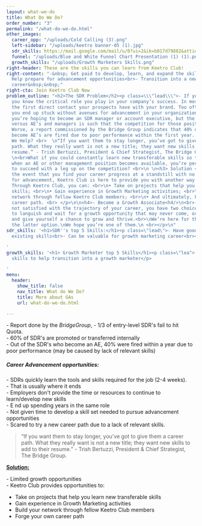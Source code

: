 ```yaml
---
layout: what-we-do
title: What Do We Do?
order_number: "3"
permalink: "/what-do-we-do.html"
other_images:
  career_opp: "/uploads/Cold Calling (3).png"
  left-sidebar: "/uploads/keetro banner-05 (1).jpg"
  sdr_skills: https://mail.google.com/mail/u/0?ui=2&ik=b017d79882&attid=0.1&permmsgid=msg-a:r-2800180304213369896&th=16f15f68b1fad78c&view=fimg&sz=s0-l75-ft&attbid=ANGjdJ-1lbvfLvAGc-TYi_GmAsSCzo2ZmcQQLpp-d80TpcX8fj8WjwhLyd3Ja1DfzfYoRlg89n4fACtTeYKXcuE9ulhorwJP3WBDDFQM3wG8VpOTlgyU9aLwtNh8wzE&disp=emb&realattid=ii_k4afpryb0
  funnel: "/uploads/Blue and White Funnel Chart Presentation (1) (1).png"
  growth_skills: "/uploads/Growth Marketers Skills.png"
right-header: These are the skills you can learn from Keetro Club!
right-content: "-&nbsp; Get paid to develop, learn, and expand the skillset&nbsp;<br>-
  Help prepare for advancement opportunities<br>- Transition into a new marketing
  career&nbsp;&nbsp;"
right-cta: Join Keetro Club Now
problem_outline: "<h2>The SDR Problem</h2><p class=\\\"lead\\\">- If you’re an SDR,
  you know the critical role you play in your company’s success. In most cases, you’re
  the first direct contact your prospects have with your brand. Too often, however,
  you end up stuck without avenues for advancement in your organization. <br> Maybe
  you’re hoping to become an SDR manager or account executive, but the ratio of SDR’s
  versus AE’s and managers is such that the competition for those positions is fierce.
  Worse, a report commissioned by the Bridge Group indicates that 40% of SDR’s who
  become AE’s are fired due to poor performance within the first year. <br>- How Can
  We Help? <br>  \n“If you want them to stay longer, you’ve got to give them a career
  path. What they really want is not a new title; they want new skills to add to their
  resume.” - Trish Bertuzzi, President & Chief Strategist, The Bridge Group.<br>\n
  \n<br>What if you could constantly learn new transferable skills so that if and
  when an AE or other management position becomes available, you’re perfectly positioned
  to succeed with a leg up on the competition? <br>\n \n<h3> Solution <h3/> <p class=\\\"lead\\\">In
  the event that you find your career progress at a standstill with no available pathways
  for advancement, Keetro Club is here to provide you with another way forward. <br>
  Through Keetro Club, you can: <br>\n• Take on projects that help you learn new transferable
  skills; <br>\n• Gain experience in Growth Marketing activities; <br>\n• Build your
  network through fellow Keetro Club members; <br>\n• And ultimately, Forge your own
  career path. <br> </p>\n\n<h4>- Become a Growth Associate<h4/>\n<br>- If you’re
  not satisfied with the trajectory of your career, you have two choices: continue
  to languish and wait for a growth opportunity that may never come, or be proactive
  and give yourself a chance to grow and thrive.<br>\nWe’re here for those who choose
  the latter option.\nWe hope you’re one of them.\n <br></p>\n"
sdr_skills: '<h1>SDR''s top 5 Skills:</h1><p class=\"lead\">- Have good/versitile
  existing skills<br>- Can be valuable for growth marketing career<br><br></p>

'
growth_skills: '<h1> Growth Marketer top 5 Skills</h1><p class=\"lea">- Learn additional
  skills to help transition into a growth marketer</p>

'
menu:
  header:
    show_title: false
    nav_title: What do We Do?
    title: More about GAs
    url: what-do-we-do.html

---
```

<p>- Report done by the <i>BridgeGroup</i>, - 1/3 of entry-level SDR's fail to hit Quota. <br>- 60% of SDR's are promoted or transferred internally<br>- Out of the SDR's who become an AE, 40% were fired within a year due to poor performance (may be caused by lack of relevant skills)</p>
<h5>Career Advancement opportunities:</h5>
<p>- SDRs quickly learn the tools and skills required for the job (2-4 weeks). <br>- That is usually where it ends<br>- Employers don't provide the time or resources to continue to learn/develop new skills<br>- E
<gwmw class="ginger-module-highlighter-mistake-type-3" id="gwmw-15766279482914952798457">nd</gwmw> up spending years in the same role <br>- Not given time to develop a skill set needed to pursue advancement opportunities<br>- Scared to try a new career path due to a lack of relevant skills. </p>
<blockquote> “If you want them to stay longer, you’ve got to give them a career path. What they really want is not a new title; they want new skills to add to their resume.” - Trish Bertuzzi, President & Chief Strategist, The Bridge Group. </blockquote>
<p><b><u>
Solution:</u></b></p>
<p>- Limited growth opportunities<br>- Keetro Club provides opportunities to:</p>
<ul class="bullets">
<li>Take on projects that help you learn new transferable skills</li>
<li>Gain experience in Growth Marketing activities</li>
<li>Build your network through fellow Keetro Club members </li>
<li>Forge your own career path</li>
</ul>